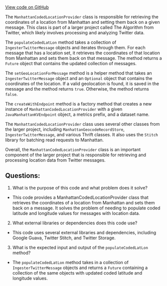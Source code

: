 [View code on GitHub](https://github.com/misbahsy/the-algorithm/src/java/com/twitter/search/ingester/pipeline/util/ManhattanCodedLocationProvider.java)

The `ManhattanCodedLocationProvider` class is responsible for retrieving the coordinates of a location from Manhattan and setting them back on a given message. This class is part of a larger project called The Algorithm from Twitter, which likely involves processing and analyzing Twitter data.

The `populateCodedLatLon` method takes a collection of `IngesterTwitterMessage` objects and iterates through them. For each message that has a location set, it retrieves the coordinates of that location from Manhattan and sets them back on that message. The method returns a `Future` object that contains the updated collection of messages.

The `setGeoLocationForMessage` method is a helper method that takes an `IngesterTwitterMessage` object and an `Optional` object that contains the coordinates of the location. If a valid geolocation is found, it is saved in the message and the method returns `true`. Otherwise, the method returns `false`.

The `createWithEndpoint` method is a factory method that creates a new instance of `ManhattanCodedLocationProvider` with a given `JavaManhattanKVEndpoint` object, a metrics prefix, and a dataset name.

The `ManhattanCodedLocationProvider` class uses several other classes from the larger project, including `ManhattanGeocodeRecordStore`, `IngesterTwitterMessage`, and various Thrift classes. It also uses the `Stitch` library for batching read requests to Manhattan.

Overall, the `ManhattanCodedLocationProvider` class is an important component of the larger project that is responsible for retrieving and processing location data from Twitter messages.
## Questions: 
 1. What is the purpose of this code and what problem does it solve?
- This code provides a ManhattanCodedLocationProvider class that retrieves the coordinates of a location from Manhattan and sets them back on a message. It solves the problem of needing to populate coded latitude and longitude values for messages with location data.

2. What external libraries or dependencies does this code use?
- This code uses several external libraries and dependencies, including Google Guava, Twitter Stitch, and Twitter Storage.

3. What is the expected input and output of the `populateCodedLatLon` method?
- The `populateCodedLatLon` method takes in a collection of `IngesterTwitterMessage` objects and returns a `Future` containing a collection of the same objects with updated coded latitude and longitude values.